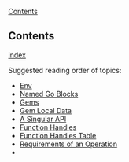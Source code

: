 [Contents](../../Topics/Contents.md)

## Contents
[index](../../Topics/Contents.md)

Suggested reading order of topics:

- [Env](Topics/Env.md)
- [Named Go Blocks](Dropped%20Topics/Named%20Go%20Blocks.md)
- [Gems](Topics/Gems.md)
- [Gem Local Data](Topics/Gem%20Local%20Data.md)
- [A Singular API](Topics/A%20Singular%20API.md)
- [Function Handles](Topics/Function%20Handles.md)
- [Function Handles Table](Topics/Function%20Handles%20Table.md)
- [Requirements of an Operation](Topics/Requirements%20of%20an%20Operation.md)
- 